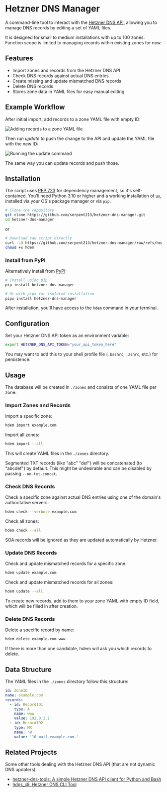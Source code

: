# Hetzner DNS Manager

A command-line tool to interact with the [Hetzner DNS API](https://dns.hetzner.com/api-docs), allowing you to manage DNS records by editing a set of YAML files.

It is designed for small to medium installations with up to 100 zones. Function scope is limited to managing records within existing zones for now.

## Features

- Import zones and records from the Hetzner DNS API
- Check DNS records against actual DNS entries
- Create missing and update mismatched DNS records
- Delete DNS records
- Stores zone data in YAML files for easy manual editing

## Example Workflow

After initial import, add records to a zone YAML file with empty ID:

![Adding records to a zone YAML file](https://raw.githubusercontent.com/serpent213/hetzner-dns-manager/refs/tags/v0.2.0/docs/demo_edit_add.webp)

Then run *update* to push the change to the API and update the YAML file with the new ID:

![Running the update command](https://raw.githubusercontent.com/serpent213/hetzner-dns-manager/refs/tags/v0.2.0/docs/demo_update.webp)

The same way you can update records and push those.

## Installation

The script uses [PEP 723](https://thisdavej.com/share-python-scripts-like-a-pro-uv-and-pep-723-for-easy-deployment/) for dependency management, so it's self-contained. You'll need Python 3.10 or higher and a working installation of [`uv`](https://docs.astral.sh/uv/), installed via your OS's package manager or via `pip`.

```bash
# Clone the repository
git clone https://github.com/serpent213/hetzner-dns-manager.git
cd hetzner-dns-manager
```

or

```bash
# Download raw script directly
curl -LO https://github.com/serpent213/hetzner-dns-manager/raw/refs/heads/master/hdem
chmod +x hdem
```

### Install from PyPI

Alternatively install from [PyPI](https://pypi.org/project/hetzner-dns-manager/):

```bash
# Install using pip
pip install hetzner-dns-manager

# Or with pipx for isolated installation
pipx install hetzner-dns-manager
```

After installation, you'll have access to the `hdem` command in your terminal.

## Configuration

Set your Hetzner DNS API token as an environment variable:

```bash
export HETZNER_DNS_API_TOKEN="your_api_token_here"
```

You may want to add this to your shell profile file (`.bashrc`, `.zshrc`, etc.) for persistence.

## Usage

The database will be created in `./zones` and consists of one YAML file per zone.

### Import Zones and Records

Import a specific zone:

```bash
hdem import example.com
```

Import all zones:

```bash
hdem import --all
```

This will create YAML files in the `./zones` directory.

Segmented TXT records (like "abc" "def") will be concatenated (to "abcdef") by default. This might be undesirable and can be disabled by passing `--no-txt-concat`.

### Check DNS Records

Check a specific zone against actual DNS entries using one of the domain's authoritative servers:

```bash
hdem check --verbose example.com
```

Check all zones:

```bash
hdem check --all
```

SOA records will be ignored as they are updated automatically by Hetzner.

### Update DNS Records

Check and update mismatched records for a specific zone:

```bash
hdem update example.com
```

Check and update mismatched records for all zones:

```bash
hdem update --all
```

To create new records, add to them to your zone YAML with empty ID field, which will be filled in after creation.

### Delete DNS Records

Delete a specific record by name:

```bash
hdem delete example.com www
```

If there is more than one candidate, hdem will ask you which records to delete.

## Data Structure

The YAML files in the `./zones` directory follow this structure:

```yaml
id: ZoneID
name: example.com
records:
  - id: RecordID1
    type: A
    name: www
    value: 192.0.2.1
  - id: RecordID2
    type: MX
    name: '@'
    value: '10 mail.example.com.'
```

## Related Projects

Some other tools dealing with the Hetzner DNS API (that are not dynamic DNS updaters):

- [hetzner-dns-tools: A simple Hetzner DNS API client for Python and Bash](https://github.com/arcanemachine/hetzner-dns-tools)
- [hdns_cli: Hetzner DNS CLI Tool](https://github.com/lanbugs/hdns_cli/)
